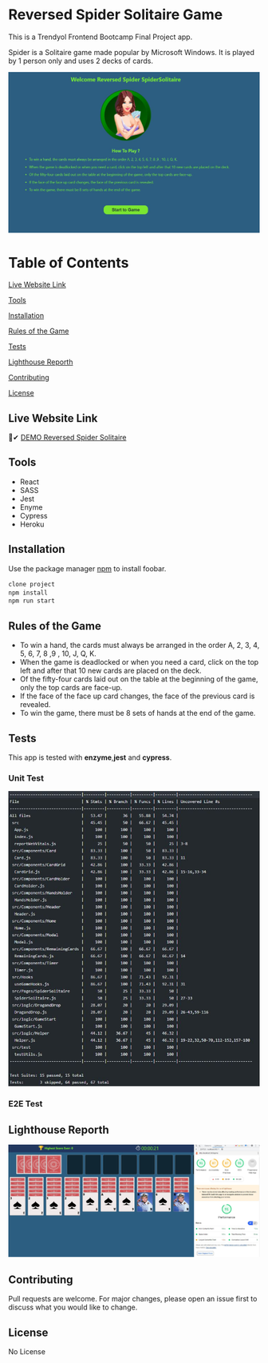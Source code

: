 # Reversed Spider Solitaire Game

This is a Trendyol Frontend Bootcamp Final Project app.

Spider is a Solitaire game made popular by Microsoft Windows. It is played by 1 person only and uses 2 decks of cards.

![Home Image](https://github.com/MehmetCanBOZ/Trendyol-Bootcamp-final-project/blob/main/src/assets/images/home.JPG)

# Table of Contents

[Live Website Link](#live-website-link)

[Tools](#tools)

[Installation](#installation)

[Rules of the Game](#rules-of-the-game)

[Tests](#tests)

[Lighthouse Reporth](#lighthouse-reporth)

[Contributing](#contributing)

[License](#license)



## Live Website Link
🔽✔
[DEMO Reversed Spider Solitaire](https://reversed-spidersolitaire-mcboz.herokuapp.com/)

## Tools

+ React
+ SASS
+ Jest
+ Enyme
+ Cypress
+ Heroku 


## Installation

Use the package manager [npm](https://www.npmjs.com/) to install foobar.

```bash
clone project
npm install
npm run start
```

## Rules of the Game

+ To win a hand, the cards must always be arranged in the order A, 2, 3, 4, 5, 6, 7, 8 ,9 , 10, J, Q, K.
+ When the game is deadlocked or when you need a card, click on the top left and after that 10 new cards are placed on the deck.
+ Of the fifty-four cards laid out on the table at the beginning of the game, only the top cards are face-up.
+ If the face of the face up card changes, the face of the previous card is revealed.
+ To win the game, there must be 8 sets of hands at the end of the game. 

## Tests

This app is tested with **enzyme**,**jest** and **cypress**.

### Unit Test

![Unit Test Result](https://github.com/MehmetCanBOZ/Trendyol-Bootcamp-final-project/blob/main/src/assets/images/test_result.JPG)

### E2E Test



## Lighthouse Reporth

![Lighthouse Reporth](https://github.com/MehmetCanBOZ/Trendyol-Bootcamp-final-project/blob/main/src/assets/images/lighthousetest.JPG)

## Contributing
Pull requests are welcome. For major changes, please open an issue first to discuss what you would like to change.


## License
No License
